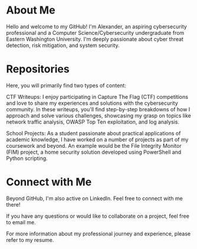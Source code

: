 
# About Me
Hello and welcome to my GitHub! I'm Alexander, an aspiring cybersecurity professional and a Computer Science/Cybersecurity undergraduate from Eastern Washington University. I'm deeply passionate about cyber threat detection, risk mitigation, and system security. 

# Repositories
Here, you will primarily find two types of content:

CTF Writeups: I enjoy participating in Capture The Flag (CTF) competitions and love to share my experiences and solutions with the cybersecurity community. In these writeups, you'll find step-by-step breakdowns of how I approach and solve various challenges, showcasing my grasp on topics like network traffic analysis, OWASP Top Ten exploitation, and log analysis.

School Projects: As a student passionate about practical applications of academic knowledge, I have worked on a number of projects as part of my coursework and beyond. An example would be the File Integrity Monitor (FIM) project, a home security solution developed using PowerShell and Python scripting.

# Connect with Me
Beyond GitHub, I'm also active on LinkedIn. Feel free to connect with me there!

If you have any questions or would like to collaborate on a project, feel free to email me.

For more information about my professional journey and experience, please refer to my resume.

